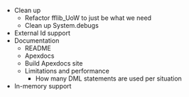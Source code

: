 * Clean up
  * Refactor fflib_UoW to just be what we need
  * Clean up System.debugs
* External Id support
* Documentation
  * README
  * Apexdocs
  * Build Apexdocs site
  * Limitations and performance
    * How many DML statements are used per situation
* In-memory support
